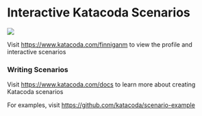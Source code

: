 # Interactive Katacoda Scenarios

[![](http://shields.katacoda.com/katacoda/finniganm/count.svg)](https://www.katacoda.com/finniganm "Get your profile on Katacoda.com")

Visit https://www.katacoda.com/finniganm to view the profile and interactive scenarios

### Writing Scenarios
Visit https://www.katacoda.com/docs to learn more about creating Katacoda scenarios

For examples, visit https://github.com/katacoda/scenario-example
